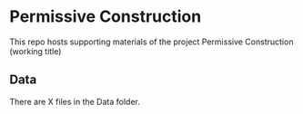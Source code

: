 # Permissive Construction

This repo hosts supporting materials of the project Permissive Construction (working title)



## Data

There are X files in the Data folder. 